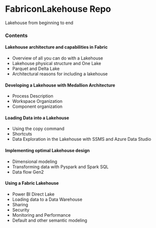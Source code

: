 # FabriconLakehouse Repo
Lakehouse from beginning to end 



### Contents 
#### Lakehouse architecture and capabilities in Fabric
*	Overview of all you can do with a Lakehouse
*	Lakehouse physical structure and One Lake 
*	Parquet and Delta Lake
*	Architectural reasons for including a lakehouse
#### Developing a Lakehouse with Medallion Architecture
*	Process Description
*	Workspace Organization
*	Component organization
#### Loading Data into a Lakehouse
*	Using the copy command
*	Shortcuts
*	Data Exploration in the Lakehouse with SSMS and Azure Data Studio
#### Implementing optimal Lakehouse design
*	Dimensional modeling 
*	Transforming data with Pyspark and Spark SQL
*	Data flow Gen2
#### Using a Fabric Lakehouse
*	Power BI Direct Lake 
*	Loading data to a Data Warehouse
*	Sharing
*	Security
*	Monitoring and Performance
*	Default and other semantic modeling
